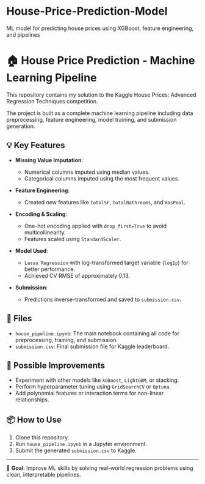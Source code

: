 # House-Price-Prediction-Model
ML model for predicting house prices using XGBoost, feature engineering, and pipelines
# 🏠 House Price Prediction - Machine Learning Pipeline

This repository contains my solution to the Kaggle House Prices: Advanced Regression Techniques competition.

The project is built as a complete machine learning pipeline including data preprocessing, feature engineering, model training, and submission generation.

## 💡 Key Features

- **Missing Value Imputation**:  
  - Numerical columns imputed using median values.  
  - Categorical columns imputed using the most frequent values.

- **Feature Engineering**:  
  - Created new features like `TotalSF`, `TotalBathrooms`, and `HasPool`.

- **Encoding & Scaling**:  
  - One-hot encoding applied with `drop_first=True` to avoid multicollinearity.  
  - Features scaled using `StandardScaler`.

- **Model Used**:  
  - `Lasso Regression` with log-transformed target variable (`log1p`) for better performance.  
  - Achieved CV RMSE of approximately 0.13.

- **Submission**:  
  - Predictions inverse-transformed and saved to `submission.csv`.

## 📁 Files

- `house_pipeline.ipynb`: The main notebook containing all code for preprocessing, training, and submission.
- `submission.csv`: Final submission file for Kaggle leaderboard.

## 🔮 Possible Improvements

- Experiment with other models like `XGBoost`, `LightGBM`, or stacking.
- Perform hyperparameter tuning using `GridSearchCV` or `Optuna`.
- Add polynomial features or interaction terms for non-linear relationships.

## 📦 How to Use

1. Clone this repository.
2. Run `house_pipeline.ipynb` in a Jupyter environment.
3. Submit the generated `submission.csv` to Kaggle.

---

🎯 **Goal**: Improve ML skills by solving real-world regression problems using clean, interpretable pipelines.
